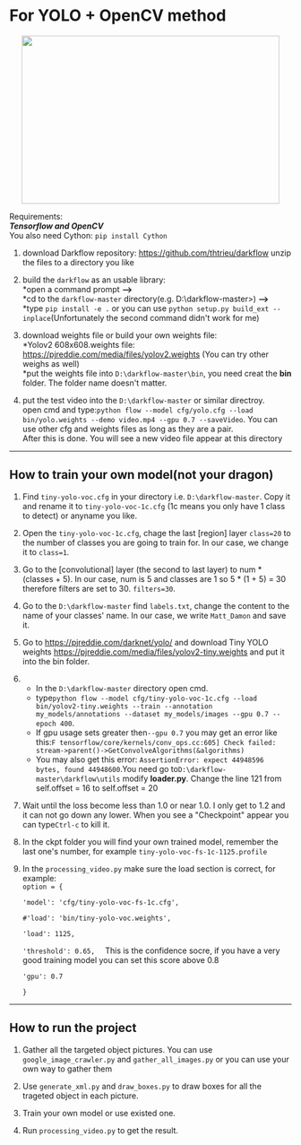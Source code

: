 For YOLO + OpenCV method
======
<p align="center">
  <img width="460" height="300" src="https://user-images.githubusercontent.com/8333665/38775463-38e9e824-4051-11e8-9e32-33bdfb890508.gif">
</p>

Requirements:  
***Tensorflow and OpenCV***  
You also need Cython: `pip install Cython`  
1. download Darkflow repository: https://github.com/thtrieu/darkflow unzip the files to a directory you like  
2. build the `darkflow` as an usable library:   
        *open a command prompt **-->**  
        *cd to the `darkflow-master` directory(e.g. D:\darkflow-master>) **-->**  
        *type `pip install -e .` or you can use `python setup.py build_ext --inplace`(Unfortunately the second command didn't work for me)  
3. download weights file or build your own weights file:  
  *Yolov2 608x608.weights file: https://pjreddie.com/media/files/yolov2.weights (You can try other weighs as well)  
  *put the weights file into `D:\darkflow-master\bin`, you need creat the **bin** folder. The folder name doesn't matter.  
  
4. put the test video into the `D:\darkflow-master` or similar directroy.  
    open cmd and type:`python flow --model cfg/yolo.cfg --load bin/yolo.weights --demo video.mp4 --gpu 0.7 --saveVideo`.
     You can use other cfg and weights files as long as they are a pair.  
    After this is done. You will see a new video file appear at this directory
  
---
## How to train your own model(not your dragon)

1. Find `tiny-yolo-voc.cfg` in your directory i.e. `D:\darkflow-master`. Copy it and rename it to `tiny-yolo-voc-1c.cfg` (1c means you only have 1 class to detect) or anyname you like.  

2. Open the `tiny-yolo-voc-1c.cfg`, chage the last [region] layer `class=20` to the number of classes you are going to train for. In our case, we change it to `class=1`.  

3. Go to the [convolutional] layer (the second to last layer) to num * (classes + 5). In our case, num is 5 and classes are 1 so 5 * (1 + 5) = 30 therefore filters are set to 30. `filters=30`.  

4. Go to the `D:\darkflow-master` find `labels.txt`, change the content to the name of your classes' name. 
In our case, we write `Matt_Damon` and save it.  

5. Go to https://pjreddie.com/darknet/yolo/ and download Tiny YOLO weights https://pjreddie.com/media/files/yolov2-tiny.weights
and put it into the bin folder.

6. * In the `D:\darkflow-master` directory open cmd.  
   * type`python flow --model cfg/tiny-yolo-voc-1c.cfg --load bin/yolov2-tiny.weights --train --annotation my_models/annotations --dataset my_models/images --gpu 0.7 --epoch 400`.  
   * If gpu usage sets greater then`--gpu 0.7` you may get an error like this:`F tensorflow/core/kernels/conv_ops.cc:605] Check failed: stream->parent()->GetConvolveAlgorithms(&algorithms)`  
   * You may also get this error: `AssertionError: expect 44948596 bytes, found 44948600`.You need go to`D:\darkflow-master\darkflow\utils`
   modify **loader.py**. Change the line 121 from self.offset = 16 to self.offset = 20

7. Wait until the loss become less than 1.0 or near 1.0. I only get to 1.2 and it can not go down any lower. When you see a "Checkpoint" appear you can type`Ctrl-c` to kill it.  

8. In the ckpt folder you will find your own trained model, remember the last one's number, for example `tiny-yolo-voc-fs-1c-1125.profile`  

9. In the `processing_video.py` make sure the load section is correct, for example:  
    `option = {  `
    
    `'model': 'cfg/tiny-yolo-voc-fs-1c.cfg',  `
    
    `#'load': 'bin/tiny-yolo-voc.weights',  `
    
    `'load': 1125,  ` 
    
    `'threshold': 0.65,  ` This is the confidence socre, if you have a very good training model you can set this score above 0.8
    
    `'gpu': 0.7  `
    
    `}`  
    
---
## How to run the project  

1. Gather all the targeted object pictures. You can use `google_image_crawler.py` and `gather_all_images.py` or you can use your own way to gather them  

2. Use `generate_xml.py` and `draw_boxes.py` to draw boxes for all the trageted object in each picture.  

3. Train your own model or use existed one.  

4. Run `processing_video.py` to get the result.
